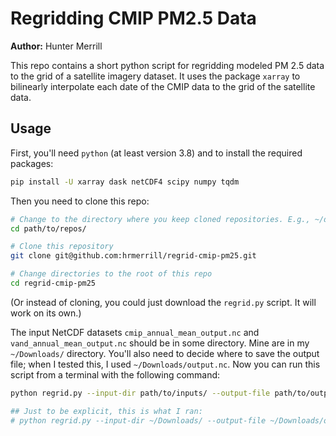 # Regridding CMIP PM2.5 Data

**Author:** Hunter Merrill

This repo contains a short python script for regridding modeled PM 2.5 data to the grid of a satellite imagery dataset. It uses the package `xarray` to bilinearly interpolate each date of the CMIP data to the grid of the satellite data.

## Usage

First, you'll need `python` (at least version 3.8) and to install the required packages:

```bash
pip install -U xarray dask netCDF4 scipy numpy tqdm
```

Then you need to clone this repo:

```bash
# Change to the directory where you keep cloned repositories. E.g., ~/dev/repos/
cd path/to/repos/

# Clone this repository
git clone git@github.com:hrmerrill/regrid-cmip-pm25.git

# Change directories to the root of this repo
cd regrid-cmip-pm25
```

(Or instead of cloning, you could just download the `regrid.py` script. It will work on its own.)

The input NetCDF datasets `cmip_annual_mean_output.nc` and `vand_annual_mean_output.nc` should be in some directory. Mine are in my `~/Downloads/` directory. You'll also need to decide where to save the output file; when I tested this, I used `~/Downloads/output.nc`. Now you can run this script from a terminal with the following command:

```bash
python regrid.py --input-dir path/to/inputs/ --output-file path/to/output.nc

## Just to be explicit, this is what I ran:
# python regrid.py --input-dir ~/Downloads/ --output-file ~/Downloads/output.nc
```